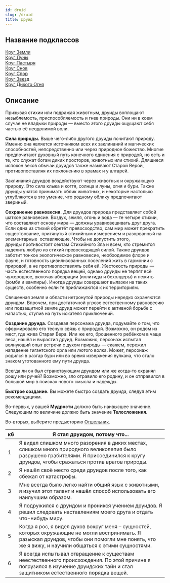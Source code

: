 ```yaml
---
id: druid
slug: /druid
title: Друид
---
```

## Название подклассов
[Круг Земли](/docs/land)  
[Круг Луны](/docs/moon)  
[Круг Пастыря](/docs/shepherd)  
[Круг Снов](/docs/dreams)  
[Круг Спор](/docs/spores)  
[Круг Звезд](/docs/stars)  
[Круг Дикого Огня](/docs/wildfire)  
## Описание
Призывая стихии или подражая животным, друиды воплощают незыблемость, приспособляемость и гнев природы. Они ни в коем случае не владыки природы — вместо этого друиды ощущают себя частью её неодолимой воли.

**Сила природы.** Выше чего-либо другого друиды почитают природу. Именно она является источником всех их заклинаний и магических способностей, непсредственно или через природное божество. Многие предпочитают духовный путь конечного единения с природой, но есть и те, кто служат богам диких просторов, животных или стихий. Длящиеся испокон веков обычаи друидов также называют Старой Верой, противопоставляя их поклонению в храмах и у алтарей.

Заклинания друидов воздействуют через животных и окружающую природу. Это сила клыка и когтя, солнца и луны, огня и бури. Также друиды учатся принимать облик животных, и некоторые настолько углубляются в это умение, что родному облику предпочитают звериный.

**Сохранение равновесия.** Для друидов природа представляет собой шаткое равновесие. Воздух, земля, огонь и вода — те четыре стихии, что составляют основу мира — должны уравновешивать друг друга. Если одна из стихий обретёт превосходство, сам мир может прекратить существование, притянутый стихийным измерением и разорванный на элементарные  оставляющие. Чтобы не допустить этого, друиды противостоят сектам Стихийного Зла и всем, кто стремится наделить любую из стихий превосходящей силой. Также друидов заботит тонкое экологическое равновесие, необходимое флоре и фауне, и готовность цивилизованных поселений жить в гармонии с природой, а не противопоставлять себя ей. Жестокость природы — часть естественного порядка вещей, однако друиды не терпят всё чужеродное, включая аберрации (иллитиды и бехолдеры) и нежить (зомби и вампиры). Иногда друиды совершают вылазки на таких существ, особенно если те приближаются к их территориям.

Священная земля и области нетронутой природы нередко охраняются друидом. Впрочем, при достаточной угрозе естественному равновесию или подзащитной земле друид может перейти к активной борьбе с напастью, ступив на путь искателя приключений.

**Создание друида.** Создавая персонажа друида, подумайте о том, что сформировало его тесную связь с природой. Возможно, он родом из мест, где жива Старая Вера. Или же его, брошенного ребёнком в чаще леса, нашёл и вырастил друид. Возможно, персонаж испытал волнующий опыт встречи с духом природы — скажем, пережил нападение гигантского орла или лютого волка. Может, персонаж родился в разгар бури или во время извержения вулкана, что стало знаком уготованного ему пути друида.

Всегда ли он был странствующим друидом или же когда-то охранял рощу или ручей? Возможно, зло отравило его родину, и он отправился в большой мир в поисках нового смысла и надежды.

**Быстрое создание.** Вы можете быстро создать друида, следуя этим рекомендациям.

Во-первых, у вашей **Мудрости** должно быть наивысшее значение. Следующим по величине должно быть значение **Телосложения**.

Во-вторых, выберите предысторию [Отшельник](/docs/hermit).

| к6  | Я стал друидом, потому что...                                                                                                                                                                         |
| --- | ----------------------------------------------------------------------------------------------------------------------------------------------------------------------------------------------------- |
| 1   | Я видел слишком много разорения в диких местах, слишком много природного великолепия было разрушено грабителями. Я присоединился к кругу друидов, чтобы сражаться против врагов природы.              |
| 2   | Я нашёл своё место среди друидов после того, как сбежал от катастрофы.                                                                                                                                |
| 3   | Мне всегда было легко найти общий язык с животными, я изучил этот талант и нашёл способ использовать его наилучшим образом.                                                                           |
| 4   | Я подружился с друидом и проникся учением друидов. Я решил следовать наставлениям моего друга и отдать что-нибудь миру.                                                                               |
| 5   | Когда я рос, я видел духов вокруг меня – сущностей, которых окружающие не могли воспринимать. Я разыскал друидов, чтобы они помогли мне понять, что же я вижу, и научили общаться с этими сущностями. |
| 6   | Я всегда испытывал отвращение к существам неестественного происхождения. По этой причине я погрузился в изучение друидских тайн и стал защитником естественного порядка вещей.                        |